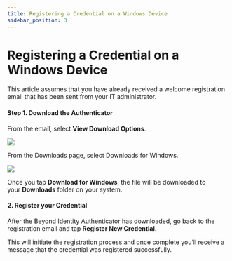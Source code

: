 ```yaml
---
title: Registering a Credential on a Windows Device
sidebar_position: 3
---
```


Registering a Credential on a Windows Device
============================================

This article assumes that you have already received a welcome registration email that has been sent from your IT administrator.

#### Step 1. Download the Authenticator

From the email, select **View Download Options**.  
  
![](/images/install/install.png)

From the Downloads page, select Downloads for Windows.

![](/images/install/download_windows.PNG)

Once you tap **Download for Windows**, the file will be downloaded to your **Downloads** folder on your system.

#### 2\. Register your Credential

After the Beyond Identity Authenticator has downloaded, go back to the registration email and tap **Register New Credential**.

This will initiate the registration process and once complete you’ll receive a message that the credential was registered successfully.